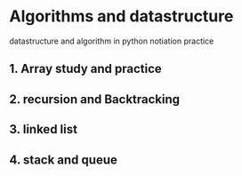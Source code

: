  # Algorithms and datastructure
datastructure and algorithm in python
notiation practice
## 1. Array study and practice

## 2. recursion and Backtracking

## 3. linked list

## 4. stack and queue
